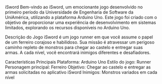 iSword
Bem-vindo ao iSword, um emocionante jogo desenvolvido no primeiro período da Universidade de Engenharia de Software da UniAmérica, utilizando a plataforma Arduino Uno. Este jogo foi criado com o objetivo de proporcionar uma experiência de desenvolvimento em sistemas limitados, explorando os recursos disponíveis no Arduino Uno.

Descrição do Jogo
iSword é um jogo runner em que você assume o papel de um ferreiro corajoso e habilidoso. Sua missão é atravessar um perigoso caminho repleto de monstros para chegar ao castelo e entregar suas armas. A cada nível, você encontrará inimigos diferentes e desafiadores.

Características Principais
Plataforma: Arduino Uno
Estilo do jogo: Runner
Personagem principal: Ferreiro
Objetivo: Chegar ao castelo e entregar as armas solicitadas no aplicativo iSword
Inimigos: Monstros variados em cada nível
